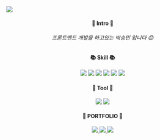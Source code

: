 <img src="https://capsule-render.vercel.app/api?type=Slice&color=auto&height=300&section=header&text=Welcome!&desc=I`m%20SeungMin&fontSize=40&fontColor=ffffff&rotate=20&fontAlign=80&fontAlignY=30&descAlign=82&descAlignY=42" />

<div align=center>
  
 #### :hatching_chick: Intro :hatching_chick:

###### 프론트엔드 개발을 하고있는 박승민 입니다 :blush:
  
  
  
 #### :books: Skill :books:
<img src="https://img.shields.io/badge/HTML5-E34F26?style=flat&logo=HTML5&logoColor=white" />
<img src="https://img.shields.io/badge/CSS3-1572B6?style=flat&logo=CSS3&logoColor=white" />
<img src="https://img.shields.io/badge/JavaScript-F7DF1E?style=flat&logo=JavaScript&logoColor=white" />
<img src="https://img.shields.io/badge/React-61DAFB?style=flat&logo=React&logoColor=white" />
<img src="https://img.shields.io/badge/Bootstrap-7952B3?style=flat&logo=Bootstrap&logoColor=white" />
<img src="https://img.shields.io/badge/jQuery-0769AD?style=flat&logo=jQuery&logoColor=white" />
  
 #### :wrench: Tool :wrench:
<img src="https://img.shields.io/badge/Github-181717?style=flat&logo=Github&logoColor=white" />
<img src="https://img.shields.io/badge/Visual Studio Code-007ACC?style=flat&logo=Visual Studio Code&logoColor=white" />
  
#### :star2: PORTFOLIO :star2:
<a href="https://velog.io/@smpark3095">
  <img src="https://img.shields.io/badge/Velog-20C997?style=flat&logo=Velog&logoColor=white" />
</a>
<a href="https://github.com/PARKSM3095">
  <img src="https://img.shields.io/badge/GitHub-181717?style=flat&logo=GitHub&logoColor=white" />
</a>
<a href="http://psmportfolio.com/">
  <img src="https://img.shields.io/badge/Portfolio-F68315?style=flat&logo=HomeAdvisor&logoColor=white" />
</a>
</div>
